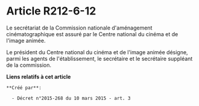 # Article R212-6-12

Le secrétariat de la Commission nationale d'aménagement cinématographique est assuré par le Centre national du cinéma et de
l'image animée.

Le président du Centre national du cinéma et de l'image animée désigne, parmi les agents de l'établissement, le secrétaire et
le secrétaire suppléant de la commission.

**Liens relatifs à cet article**

	**Créé par**:

	  - Décret n°2015-268 du 10 mars 2015 - art. 3
